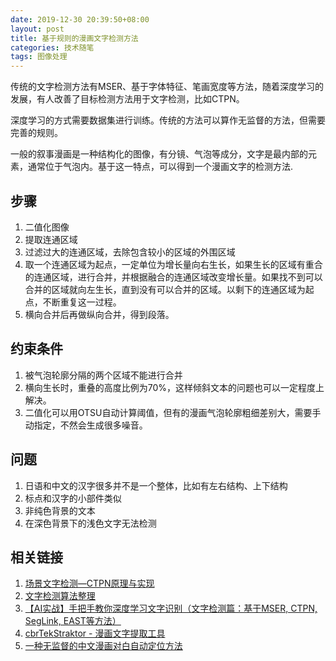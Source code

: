 ```yaml
---
date: 2019-12-30 20:39:50+08:00
layout: post
title: 基于规则的漫画文字检测方法
categories: 技术随笔
tags: 图像处理
---
```


传统的文字检测方法有MSER、基于字体特征、笔画宽度等方法，随着深度学习的发展，有人改善了目标检测方法用于文字检测，比如CTPN。

深度学习的方式需要数据集进行训练。传统的方法可以算作无监督的方法，但需要完善的规则。

一般的叙事漫画是一种结构化的图像，有分镜、气泡等成分，文字是最内部的元素，通常位于气泡内。基于这一特点，可以得到一个漫画文字的检测方法.

## 步骤

1. 二值化图像
2. 提取连通区域
3. 过滤过大的连通区域，去除包含较小的区域的外围区域
4. 取一个连通区域为起点，一定单位为增长量向右生长，如果生长的区域有重合的连通区域，进行合并，并根据融合的连通区域改变增长量。如果找不到可以合并的区域就向左生长，直到没有可以合并的区域。以剩下的连通区域为起点，不断重复这一过程。
5. 横向合并后再做纵向合并，得到段落。

## 约束条件

1. 被气泡轮廓分隔的两个区域不能进行合并
2. 横向生长时，重叠的高度比例为70%，这样倾斜文本的问题也可以一定程度上解决。
3. 二值化可以用OTSU自动计算阈值，但有的漫画气泡轮廓粗细差别大，需要手动指定，不然会生成很多噪音。

## 问题

1. 日语和中文的汉字很多并不是一个整体，比如有左右结构、上下结构
2. 标点和汉字的小部件类似
3. 非纯色背景的文本
4. 在深色背景下的浅色文字无法检测

## 相关链接

1. [场景文字检测—CTPN原理与实现](https://zhuanlan.zhihu.com/p/34757009)
2. [文字检测算法整理](https://www.cnblogs.com/EstherLjy/p/9328996.html)
3. [【AI实战】手把手教你深度学习文字识别（文字检测篇：基于MSER, CTPN, SegLink, EAST等方法）](https://blog.csdn.net/weixin_34097242/article/details/92021581)
4. [cbrTekStraktor - 漫画文字提取工具](https://github.com/cbrtekstraktor/cbrTekStraktor)
5. [一种无监督的中文漫画对白自动定位方法](http://xbna.pku.edu.cn/CN/abstract/abstract791.shtml)